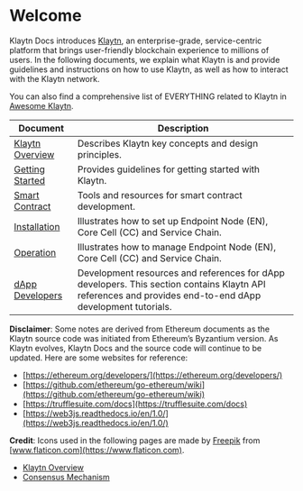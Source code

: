 # Welcome

Klaytn Docs introduces [Klaytn](https://www.klaytn.com), an enterprise-grade, service-centric platform that brings user-friendly blockchain experience to millions of users. In the following documents, we explain what Klaytn is and provide guidelines and instructions on how to use Klaytn, as well as how to interact with the Klaytn network.

You can also find a comprehensive list of EVERYTHING related to Klaytn in [Awesome Klaytn](https://github.com/klaytn/awesome-klaytn).

| Document                            | Description                                                                                                                                   |
|-------------------------------------|-----------------------------------------------------------------------------------------------------------------------------------------------|
| [Klaytn Overview](klaytn/)          | Describes Klaytn key concepts and design principles.                                                                                          |
| [Getting Started](getting-started/) | Provides guidelines for getting started with Klaytn.                                                                                          |
| [Smart Contract](smart-contract/)   | Tools and resources for smart contract development.                                                                                           |
| [Installation](installation-guide/) | Illustrates how to set up Endpoint Node (EN), Core Cell (CC) and Service Chain.                                                               |
| [Operation](operation-guide/)       | Illustrates how to manage Endpoint Node (EN), Core Cell (CC) and Service Chain.                                                               |
| [dApp Developers](dapp/)            | Development resources and references for dApp developers. This section contains Klaytn API references and provides end-to-end dApp development tutorials. |

**Disclaimer**: Some notes are derived from Ethereum documents as the Klaytn source code was initiated from Ethereum’s Byzantium version. As Klaytn evolves, Klaytn Docs and the source code will continue to be updated. Here are some websites for reference:

* [https://ethereum.org/developers/](https://ethereum.org/developers/)
* [https://github.com/ethereum/go-ethereum/wiki](https://github.com/ethereum/go-ethereum/wiki)
* [https://trufflesuite.com/docs](https://trufflesuite.com/docs)
* [https://web3js.readthedocs.io/en/1.0/](https://web3js.readthedocs.io/en/1.0/)

**Credit**: Icons used in the following pages are made by [Freepik](https://www.flaticon.com/authors/freepik) from [www.flaticon.com](https://www.flaticon.com).

* [Klaytn Overview](klaytn/)
* [Consensus Mechanism](klaytn/design/consensus-mechanism.md)
